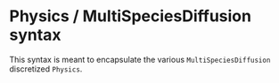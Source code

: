 # Physics / MultiSpeciesDiffusion syntax

This syntax is meant to encapsulate the various `MultiSpeciesDiffusion` discretized `Physics`.
